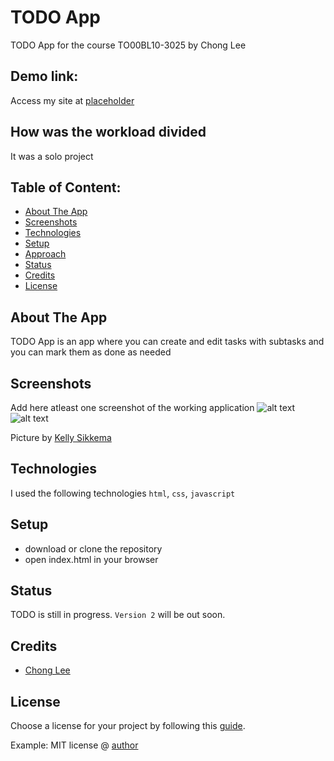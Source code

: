 # TODO App
TODO App for the course TO00BL10-3025 by Chong Lee

## Demo link:
Access my site at [placeholder](https://google.com)

## How was the workload divided
It was a solo project

## Table of Content:

- [About The App](#about-the-app)
- [Screenshots](#screenshots)
- [Technologies](#technologies)
- [Setup](#setup)
- [Approach](#approach)
- [Status](#status)
- [Credits](#credits)
- [License](#license)

## About The App
TODO App is an app where you can create and edit tasks with subtasks and you can mark them as done as needed 

## Screenshots
Add here atleast one screenshot of the working application 
![alt text](https://drive.google.com/drive-viewer/AKGpihb2LoiJjjzBPrk4_PzoRlWusURDX2-LE5Qx7qQUdvJxCHnhAp4TBxuRJ1SQXZvweKRd9kykeSqwdn_QEqMM9Jn6-zU-8OnOPgM=s1600-rw-v1)
![alt text](https://drive.google.com/drive-viewer/AKGpihb6oiaJGCqVIv3TfI-HizFE6zpNL7ASyyJYONmTVmP6LpE6JAZvbkungIbXYZMFhBPLHns3DvKKwtqENMIOAPu_z7A=s1600-rw-v1)

Picture by [Kelly Sikkema](https://unsplash.com/@kellysikkema)

## Technologies
I used the following technologies `html`, `css`, `javascript`

## Setup
- download or clone the repository
- open index.html in your browser

## Status
TODO is still in progress. `Version 2` will be out soon.

## Credits
- [Chong Lee](https://github.com/andr3wdown)

## License
Choose a license for your project by following this [guide](https://docs.github.com/en/communities/setting-up-your-project-for-healthy-contributions/adding-a-license-to-a-repository).

Example: MIT license @ [author](author.com)